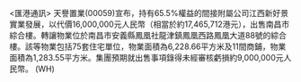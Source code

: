 <匯港通訊>         天譽置業(00059)宣布，持有65.5%權益的間接附屬公司江西新好景實業發展，以代價16,000,000元人民幣（相當於約17,465,712港元），出售南昌市綜合樓。轉讓物業位於南昌市安義縣鳳凰社龍津鎮鳳凰西路鳳凰大道88號的綜合樓。該等物業包括75套住宅單位，物業面積為6,228.66平方米及11間商鋪，物業面積為1,283.55平方米。集團預期就出售事項錄得未經審核虧損約9,000,000元人民幣。 (WH)